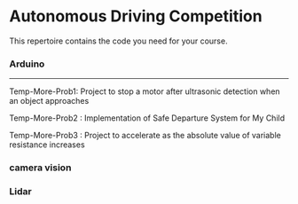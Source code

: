 # Autonomous Driving Competition

This repertoire contains the code you need for your course.
### Arduino
---------
Temp-More-Prob1: Project to stop a motor after ultrasonic detection when an object approaches

Temp-More-Prob2 : Implementation of Safe Departure System for My Child

Temp-More-Prob3 : Project to accelerate as the absolute value of variable resistance increases

### camera vision
### Lidar
